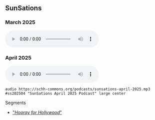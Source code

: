 ## SunSations

### March 2025

<audio controls>
    <h2>SunSations March 2025</h2>
    <source src="sunsations-march-2025.mp3" type="audio/mpeg">
    Your browser does not support the audio element.
</audio>

### April 2025

<audio controls>
    <h2>SunSations April 2025</h2>
    <source src="sunsations-april-2025.mp3" type="audio/mpeg">
    Your browser does not support the audio element.
</audio>

`audio https://schh-commons.org/podcasts/sunsations-april-2025.mp3 #ss202504 "SunSations April 2025 Podcast" large center`

Segments
- ["*Hooray for Hollywood*"](ss202504/play/9:13)